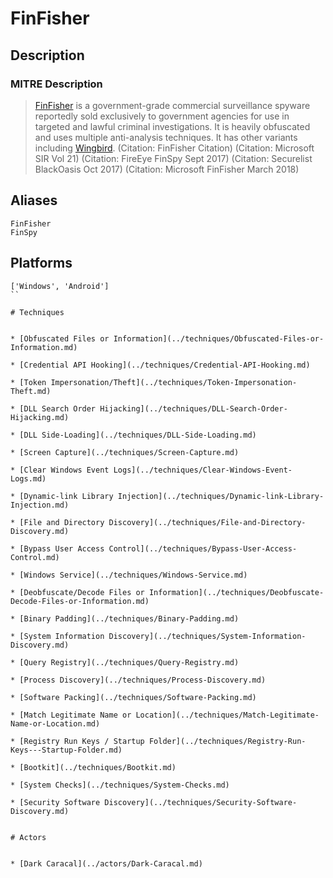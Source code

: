 
# FinFisher

## Description

### MITRE Description

> [FinFisher](https://attack.mitre.org/software/S0182) is a government-grade commercial surveillance spyware reportedly sold exclusively to government agencies for use in targeted and lawful criminal investigations. It is heavily obfuscated and uses multiple anti-analysis techniques. It has other variants including [Wingbird](https://attack.mitre.org/software/S0176). (Citation: FinFisher Citation) (Citation: Microsoft SIR Vol 21) (Citation: FireEye FinSpy Sept 2017) (Citation: Securelist BlackOasis Oct 2017) (Citation: Microsoft FinFisher March 2018)

## Aliases

```
FinFisher
FinSpy
```

## Platforms

```
['Windows', 'Android']
``

# Techniques


* [Obfuscated Files or Information](../techniques/Obfuscated-Files-or-Information.md)

* [Credential API Hooking](../techniques/Credential-API-Hooking.md)
    
* [Token Impersonation/Theft](../techniques/Token-Impersonation-Theft.md)
    
* [DLL Search Order Hijacking](../techniques/DLL-Search-Order-Hijacking.md)
    
* [DLL Side-Loading](../techniques/DLL-Side-Loading.md)
    
* [Screen Capture](../techniques/Screen-Capture.md)
    
* [Clear Windows Event Logs](../techniques/Clear-Windows-Event-Logs.md)
    
* [Dynamic-link Library Injection](../techniques/Dynamic-link-Library-Injection.md)
    
* [File and Directory Discovery](../techniques/File-and-Directory-Discovery.md)
    
* [Bypass User Access Control](../techniques/Bypass-User-Access-Control.md)
    
* [Windows Service](../techniques/Windows-Service.md)
    
* [Deobfuscate/Decode Files or Information](../techniques/Deobfuscate-Decode-Files-or-Information.md)
    
* [Binary Padding](../techniques/Binary-Padding.md)
    
* [System Information Discovery](../techniques/System-Information-Discovery.md)
    
* [Query Registry](../techniques/Query-Registry.md)
    
* [Process Discovery](../techniques/Process-Discovery.md)
    
* [Software Packing](../techniques/Software-Packing.md)
    
* [Match Legitimate Name or Location](../techniques/Match-Legitimate-Name-or-Location.md)
    
* [Registry Run Keys / Startup Folder](../techniques/Registry-Run-Keys---Startup-Folder.md)
    
* [Bootkit](../techniques/Bootkit.md)
    
* [System Checks](../techniques/System-Checks.md)
    
* [Security Software Discovery](../techniques/Security-Software-Discovery.md)
    

# Actors


* [Dark Caracal](../actors/Dark-Caracal.md)

